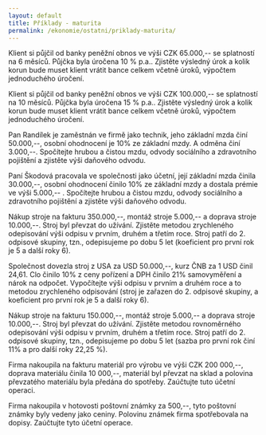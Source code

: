 ```yaml
---
layout: default
title: Příklady - maturita
permalink: /ekonomie/ostatni/priklady-maturita/
---
```


Klient si půjčil od banky peněžní obnos ve výši CZK 65.000,-- se splatností na 6 měsíců. Půjčka byla úročena 10 % p.a.. Zjistěte výsledný úrok a kolik korun bude muset klient vrátit bance celkem včetně úroků, výpočtem jednoduchého úročení.

Klient si půjčil od banky peněžní obnos ve výši CZK 100.000,-- se splatností na 10 měsíců. Půjčka byla úročena 15 % p.a.. Zjistěte výsledný úrok a kolik korun bude muset klient vrátit bance celkem včetně úroků, výpočtem jednoduchého úročení.

Pan Randílek je zaměstnán ve firmě jako technik, jeho základní mzda činí 50.000,--, osobní ohodnocení je 10% ze základní mzdy. A odměna činí 3.000,--. Spočítejte hrubou a čistou mzdu, odvody sociálního a zdravotního pojištění a zjistěte výši daňového odvodu.

Paní Škodová pracovala ve společnosti jako účetní, její základní mzda činila 30.000,--, osobní ohodnocení činilo 10% ze základní mzdy a dostala prémie ve výši 5.000,-- . Spočítejte hrubou a čistou mzdu, odvody sociálního a zdravotního pojištění a zjistěte výši daňového odvodu.

Nákup stroje na fakturu 350.000,--, montáž stroje 5.000,-- a doprava stroje 10.000,--. Stroj byl převzat do užívání. Zjistěte metodou zrychleného odepisování výši odpisu v prvním, druhém a třetím roce. Stroj patří do 2. odpisové skupiny, tzn., odepisujeme po dobu 5 let (koeficient pro první rok je 5 a další roky 6).

Společnost dovezla stroj z USA za USD 50.000,--, kurz ČNB za 1 USD činil 24,61. Clo činilo 10% z ceny pořízení a DPH činilo 21% samovyměření a nárok na odpočet. Vypočítejte výši odpisu v prvním a druhém roce a to metodou zrychleného odpisování (stroj je zařazen do 2. odpisové skupiny, a koeficient pro první rok je 5 a další roky 6).

Nákup stroje na fakturu 150.000,--, montáž stroje 5.000,-- a doprava stroje 10.000,--. Stroj byl převzat do užívání. Zjistěte metodou rovnoměrného odepisování výši odpisu v prvním, druhém a třetím roce. Stroj patří do 2. odpisové skupiny, tzn., odepisujeme po dobu 5 let (sazba pro první rok činí 11% a pro další roky 22,25 %).

Firma nakoupila na fakturu materiál pro výrobu ve výši CZK 200 000,--, doprava materiálu činila 10 000,--, materiál byl převzat na sklad a polovina převzatého materiálu byla předána do spotřeby. Zaúčtujte tuto účetní operaci.

Firma nakoupila v hotovosti poštovní známky za 500,--, tyto poštovní známky byly vedeny jako ceniny. Polovinu známek firma spotřebovala na dopisy. Zaúčtujte tyto účetní operace.
